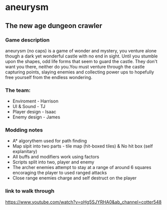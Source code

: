 # aneurysm

## The new age dungeon crawler

### Game description
aneurysm (no caps) is a game of wonder and mystery, you venture alone though a dark yet wonderful castle with no end in sight. Until you stumble upon the shapes, odd life forms that seem to guard the castle. They don't want you there, neither do you.You must venture through the castle capturing points, slaying enemies and collecting power ups to hopefully free yourself from the endless wondering.

### The team: 
- Enviroment - Harrison
- UI & Sound - TJ 
- Player design - Isaac
- Enemy design - James 

### Modding notes
- A* algorythem used for path finding 
- Map slpit into two parts - tile map (hit-boxed tiles) & No hit box (self explanitary)
- All buffs and modifiers work using factors
- Scripts split into two, player and enemy
- The archer enemies attempt to stay at a range of around 6 squares encoraging the player to used ranged attacks
- Close range enemies charge and self destruct on the player

### link to walk through
https://www.youtube.com/watch?v=oHg5SJYRHA0&ab_channel=cotter548
